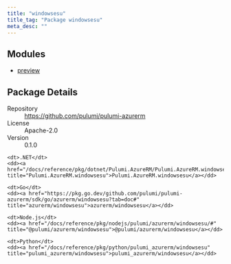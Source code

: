 ```yaml
---
title: "windowsesu"
title_tag: "Package windowsesu"
meta_desc: ""
---
```


<!-- WARNING: this file was generated by Pulumi Docs Generator. -->
<!-- Do not edit by hand unless you're certain you know what you are doing! -->



<h2 id="modules">Modules</h2>
<ul class="api">
    <li><a href="preview/" title="preview"><span class="symbol module"></span>preview</a></li>
</ul>

<h2 id="package-details">Package Details</h2>
<dl class="package-details">
	<dt>Repository</dt>
	<dd><a href="https://github.com/pulumi/pulumi-azurerm">https://github.com/pulumi/pulumi-azurerm</a></dd>
	<dt>License</dt>
	<dd>Apache-2.0</dd>
	<dt>Version</dt>
	<dd>0.1.0</dd>
</dl>



<dl class="tabular">

    <dt>.NET</dt>
    <dd><a href="/docs/reference/pkg/dotnet/Pulumi.AzureRM/Pulumi.AzureRM.windowsesu.html" title="Pulumi.AzureRM.windowsesu">Pulumi.AzureRM.windowsesu</a></dd>

    <dt>Go</dt>
    <dd><a href="https://pkg.go.dev/github.com/pulumi/pulumi-azurerm/sdk/go/azurerm/windowsesu?tab=doc#" title="azurerm/windowsesu">azurerm/windowsesu</a></dd>

    <dt>Node.js</dt>
    <dd><a href="/docs/reference/pkg/nodejs/pulumi/azurerm/windowsesu/#" title="@pulumi/azurerm/windowsesu">@pulumi/azurerm/windowsesu</a></dd>

    <dt>Python</dt>
    <dd><a href="/docs/reference/pkg/python/pulumi_azurerm/windowsesu" title="pulumi_azurerm/windowsesu">pulumi_azurerm/windowsesu</a></dd>

</dl>

